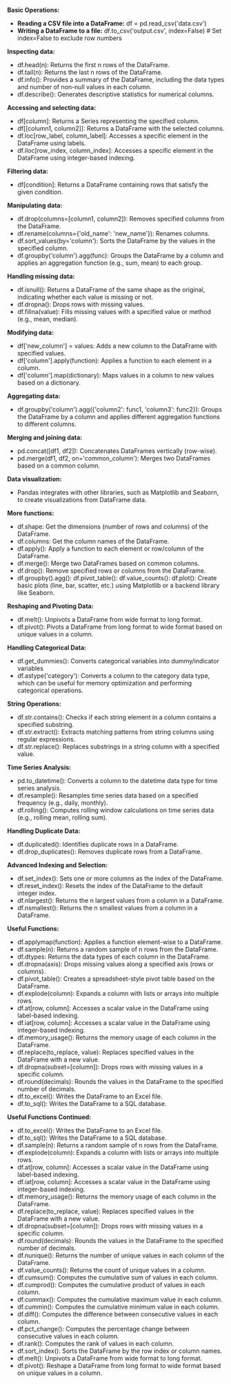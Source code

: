 **Basic Operations:**
- **Reading a CSV file into a DataFrame:** df = pd.read_csv('data.csv')
- **Writing a DataFrame to a file:** df.to_csv('output.csv', index=False) # Set index=False to exclude row numbers

**Inspecting data:**
- df.head(n): Returns the first n rows of the DataFrame.
- df.tail(n): Returns the last n rows of the DataFrame.
- df.info(): Provides a summary of the DataFrame, including the data types and number of non-null values in each column.
- df.describe(): Generates descriptive statistics for numerical columns.

**Accessing and selecting data:**
- df[column]: Returns a Series representing the specified column.
- df[[column1, column2]]: Returns a DataFrame with the selected columns.
- df.loc[row_label, column_label]: Accesses a specific element in the DataFrame using labels.
- df.iloc[row_index, column_index]: Accesses a specific element in the DataFrame using integer-based indexing.

**Filtering data:**
- df[condition]: Returns a DataFrame containing rows that satisfy the given condition.

**Manipulating data:**
- df.drop(columns=[column1, column2]): Removes specified columns from the DataFrame.
- df.rename(columns={'old_name': 'new_name'}): Renames columns.
- df.sort_values(by='column'): Sorts the DataFrame by the values in the specified column.
- df.groupby('column').agg(func): Groups the DataFrame by a column and applies an aggregation function (e.g., sum, mean) to each group.

**Handling missing data:**
- df.isnull(): Returns a DataFrame of the same shape as the original, indicating whether each value is missing or not.
- df.dropna(): Drops rows with missing values.
- df.fillna(value): Fills missing values with a specified value or method (e.g., mean, median).

**Modifying data:**
- df['new_column'] = values: Adds a new column to the DataFrame with specified values.
- df['column'].apply(function): Applies a function to each element in a column.
- df['column'].map(dictionary): Maps values in a column to new values based on a dictionary.

**Aggregating data:**
- df.groupby('column').agg({'column2': func1, 'column3': func2}): Groups the DataFrame by a column and applies different aggregation functions to different columns.

**Merging and joining data:**
- pd.concat([df1, df2]): Concatenates DataFrames vertically (row-wise).
- pd.merge(df1, df2, on='common_column'): Merges two DataFrames based on a common column.

**Data visualization:**
- Pandas integrates with other libraries, such as Matplotlib and Seaborn, to create visualizations from DataFrame data.

**More functions:**
- df.shape: Get the dimensions (number of rows and columns) of the DataFrame.
- df.columns: Get the column names of the DataFrame.
- df.apply(): Apply a function to each element or row/column of the DataFrame.
- df.merge(): Merge two DataFrames based on common columns.
- df.drop(): Remove specified rows or columns from the DataFrame.
- df.groupby().agg(): df.pivot_table(): df.value_counts(): df.plot(): Create basic plots (line, bar, scatter, etc.) using Matplotlib or a backend library like Seaborn.

**Reshaping and Pivoting Data:**
- df.melt(): Unpivots a DataFrame from wide format to long format.
- df.pivot(): Pivots a DataFrame from long format to wide format based on unique values in a column.

**Handling Categorical Data:**
- df.get_dummies(): Converts categorical variables into dummy/indicator variables
- df.astype('category'): Converts a column to the category data type, which can be useful for memory optimization and performing categorical operations.

**String Operations:**
- df.str.contains(): Checks if each string element in a column contains a specified substring.
- df.str.extract(): Extracts matching patterns from string columns using regular expressions.
- df.str.replace(): Replaces substrings in a string column with a specified value.

**Time Series Analysis:**
- pd.to_datetime(): Converts a column to the datetime data type for time series analysis.
- df.resample(): Resamples time series data based on a specified frequency (e.g., daily, monthly).
- df.rolling(): Computes rolling window calculations on time series data (e.g., rolling mean, rolling sum).

**Handling Duplicate Data:**
- df.duplicated(): Identifies duplicate rows in a DataFrame.
- df.drop_duplicates(): Removes duplicate rows from a DataFrame.

**Advanced Indexing and Selection:**
- df.set_index(): Sets one or more columns as the index of the DataFrame.
- df.reset_index(): Resets the index of the DataFrame to the default integer index.
- df.nlargest(): Returns the n largest values from a column in a DataFrame.
- df.nsmallest(): Returns the n smallest values from a column in a DataFrame.

**Useful Functions:**
- df.applymap(function): Applies a function element-wise to a DataFrame.
- df.sample(n): Returns a random sample of n rows from the DataFrame.
- df.dtypes: Returns the data types of each column in the DataFrame.
- df.dropna(axis): Drops missing values along a specified axis (rows or columns).
- df.pivot_table(): Creates a spreadsheet-style pivot table based on the DataFrame.
- df.explode(column): Expands a column with lists or arrays into multiple rows.
- df.at[row, column]: Accesses a scalar value in the DataFrame using label-based indexing.
- df.iat[row, column]: Accesses a scalar value in the DataFrame using integer-based indexing.
- df.memory_usage(): Returns the memory usage of each column in the DataFrame.
- df.replace(to_replace, value): Replaces specified values in the DataFrame with a new value.
- df.dropna(subset=[column]): Drops rows with missing values in a specific column.
- df.round(decimals): Rounds the values in the DataFrame to the specified number of decimals.
- df.to_excel(): Writes the DataFrame to an Excel file.
- df.to_sql(): Writes the DataFrame to a SQL database.

**Useful Functions Continued:**
- df.to_excel(): Writes the DataFrame to an Excel file.
- df.to_sql(): Writes the DataFrame to a SQL database.
- df.sample(n): Returns a random sample of n rows from the DataFrame.
- df.explode(column): Expands a column with lists or arrays into multiple rows.
- df.at[row, column]: Accesses a scalar value in the DataFrame using label-based indexing.
- df.iat[row, column]: Accesses a scalar value in the DataFrame using integer-based indexing.
- df.memory_usage(): Returns the memory usage of each column in the DataFrame.
- df.replace(to_replace, value): Replaces specified values in the DataFrame with a new value.
- df.dropna(subset=[column]): Drops rows with missing values in a specific column.
- df.round(decimals): Rounds the values in the DataFrame to the specified number of decimals.
- df.nunique(): Returns the number of unique values in each column of the DataFrame.
- df.value_counts(): Returns the count of unique values in a column.
- df.cumsum(): Computes the cumulative sum of values in each column.
- df.cumprod(): Computes the cumulative product of values in each column.
- df.cummax(): Computes the cumulative maximum value in each column.
- df.cummin(): Computes the cumulative minimum value in each column.
- df.diff(): Computes the difference between consecutive values in each column.
- df.pct_change(): Computes the percentage change between consecutive values in each column.
- df.rank(): Computes the rank of values in each column.
- df.sort_index(): Sorts the DataFrame by the row index or column names.
- df.melt(): Unpivots a DataFrame from wide format to long format.
- df.pivot(): Reshape a DataFrame from long format to wide format based on unique values in a column.
